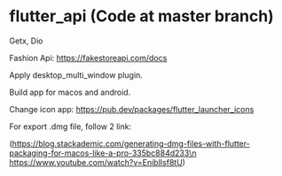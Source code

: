 # flutter_api (Code at master branch)

Getx, Dio

Fashion Api: https://fakestoreapi.com/docs

Apply desktop_multi_window plugin.

Build app for macos and android.

Change icon app: https://pub.dev/packages/flutter_launcher_icons

For export .dmg file, follow 2 link:

(https://blog.stackademic.com/generating-dmg-files-with-flutter-packaging-for-macos-like-a-pro-335bc884d233\n
https://www.youtube.com/watch?v=EniblIsf8tU)
